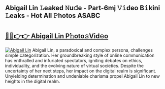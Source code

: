 ## Abigail Lin 𝙻eaked 𝙽u𝚍e - Part-6mj 𝚅𝚒deo B𝚒kini 𝙻eaks - Hot All 𝙿hotos ASABC

# <h2><a href="http://ld1aea.urlbe.top/?page=Abigail+Lin">🔗🔗👉👉 Abigail Lin P𝚑oto𝚜Vid𝚎o</a></h2>

[![Abigail Lin](https://i.imgur.com/eBuTRDB.gif)](http://ld1aea.urlbe.top/?page=Abigail+Lin)
Abigail Lin, a paradoxical and complex persona, challenges simple categorization. Her groundbreaking style of online communication has enthralled and infuriated spectators, igniting debates on ethics, individuality, and the evolving nature of virtual societies. Despite the uncertainty of her next steps, her impact on the digital realm is significant. Unyielding determination and undeniable charisma propel Abigail Lin to new heights in the digital realm.

